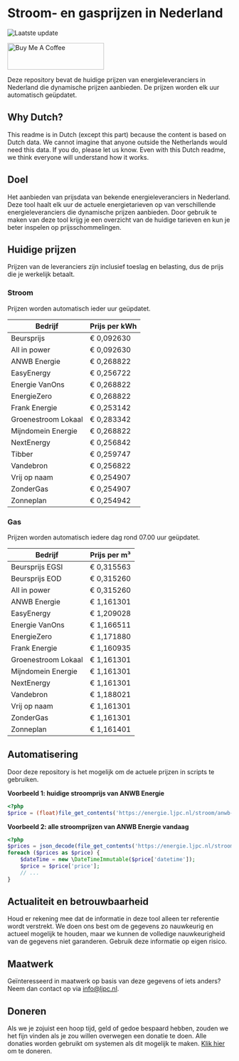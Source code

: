 # Stroom- en gasprijzen in Nederland

![Laatste update](https://img.shields.io/badge/laatste%20update-2025--08--09%2005%3A00%20CET-brightgreen)

<a href="https://www.buymeacoffee.com/Lars-" target="_blank"><img src="https://cdn.buymeacoffee.com/buttons/v2/default-orange.png" alt="Buy Me A Coffee" height="60" style="height: 60px !important;width: 217px !important;" ></a>

Deze repository bevat de huidige prijzen van energieleveranciers in Nederland die dynamische prijzen aanbieden. De prijzen worden elk uur automatisch geüpdatet.

## Why Dutch?

This readme is in Dutch (except this part) because the content is based on Dutch data. We cannot imagine that anyone outside the Netherlands would need this data. If you do, please let us know. Even with this Dutch readme, we think
everyone will understand how it works.

## Doel

Het aanbieden van prijsdata van bekende energieleveranciers in Nederland. Deze tool haalt elk uur de actuele energietarieven op van verschillende energieleveranciers die dynamische prijzen aanbieden. Door gebruik te maken van deze tool
krijg je een overzicht van de huidige tarieven en kun je beter inspelen op prijsschommelingen.

## Huidige prijzen

Prijzen van de leveranciers zijn inclusief toeslag en belasting, dus de prijs die je werkelijk betaalt.

### Stroom

Prijzen worden automatisch ieder uur geüpdatet.

 Bedrijf | Prijs per kWh 
---------|---------------
Beursprijs | € 0,092630
All in power | € 0,092630
ANWB Energie | € 0,268822
EasyEnergy | € 0,256722
Energie VanOns | € 0,268822
EnergieZero | € 0,268822
Frank Energie | € 0,253142
Groenestroom Lokaal | € 0,283342
Mijndomein Energie | € 0,268822
NextEnergy | € 0,256842
Tibber | € 0,259747
Vandebron | € 0,256822
Vrij op naam | € 0,254907
ZonderGas | € 0,254907
Zonneplan | € 0,254942


### Gas

Prijzen worden automatisch iedere dag rond 07.00 uur geüpdatet.

 Bedrijf | Prijs per m³ 
---------|--------------
Beursprijs EGSI | € 0,315563
Beursprijs EOD | € 0,315260
All in power | € 0,315260
ANWB Energie | € 1,161301
EasyEnergy | € 1,209028
Energie VanOns | € 1,166511
EnergieZero | € 1,171880
Frank Energie | € 1,160935
Groenestroom Lokaal | € 1,161301
Mijndomein Energie | € 1,161301
NextEnergy | € 1,161301
Vandebron | € 1,188021
Vrij op naam | € 1,161301
ZonderGas | € 1,161301
Zonneplan | € 1,161401


## Automatisering

Door deze repository is het mogelijk om de actuele prijzen in scripts te gebruiken.

**Voorbeeld 1: huidige stroomprijs van ANWB Energie**

```php
<?php
$price = (float)file_get_contents('https://energie.ljpc.nl/stroom/anwb-energie-nu.txt');

```

**Voorbeeld 2: alle stroomprijzen van ANWB Energie vandaag**

```php
<?php
$prices = json_decode(file_get_contents('https://energie.ljpc.nl/stroom/all-in-power-vandaag.json'),true);
foreach ($prices as $price) {
    $dateTime = new \DateTimeImmutable($price['datetime']);
    $price = $price['price'];
    // ...
}
```

## Actualiteit en betrouwbaarheid

Houd er rekening mee dat de informatie in deze tool alleen ter referentie wordt verstrekt. We doen ons best om de gegevens zo nauwkeurig en actueel mogelijk te houden, maar we kunnen de volledige nauwkeurigheid van de gegevens niet
garanderen. Gebruik deze informatie op eigen risico.

## Maatwerk

Geïnteresseerd in maatwerk op basis van deze gegevens of iets anders? Neem dan contact op
via [info@ljpc.nl](mailto:info@ljpc.nl?subject=Energie%20prijzen).

## Doneren

Als we je zojuist een hoop tijd, geld of gedoe bespaard hebben, zouden we het fijn vinden als je zou willen overwegen een
donatie te doen. Alle donaties worden gebruikt om systemen als dit mogelijk te
maken. [Klik hier](https://www.buymeacoffee.com/Lars-) om te doneren.
